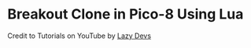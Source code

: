 # Breakout Clone in Pico-8 Using Lua


Credit to Tutorials on YouTube by [Lazy Devs](https://www.youtube.com/@LazyDevs)
